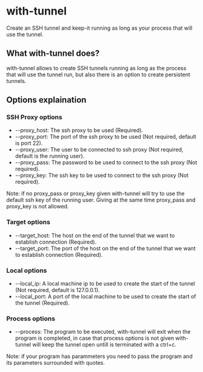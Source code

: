 # with-tunnel
Create an SSH tunnel and keep-it running as long as your process that will use the tunnel.
## What with-tunnel does?
with-tunnel allows to create SSH tunnels running as long as the process that will use the tunnel run, but also there is an option to create persistent tunnels.

## Options explaination
### SSH Proxy options
* --proxy_host: The ssh proxy to be used (Required).
* --proxy_port: The port of the ssh proxy to be used (Not required, default is port 22).
* --proxy_user: The user to be connected to ssh proxy (Not required, default is the running user).
* --proxy_pass: The password to be used to connect to the ssh proxy (Not required).
* --proxy_key:  The ssh key to be used to connect to the ssh proxy (Not required).

Note: if no proxy_pass or proxy_key given with-tunnel will try to use the default ssh key of the running user. Giving at the same time proxy_pass and proxy_key is not allowed.

### Target options
* --target_host: The host on the end of the tunnel that we want to establish connection (Required).
* --target_port: The port of the host on the end of the tunnel that we want to establish connection (Required).

### Local options
* --local_ip: A local machine ip to be used to create the start of the tunnel (Not required, default is 127.0.0.1).
* --local_port: A port of the local machine to be used to create the start of the tunnel (Required).

### Process options
* --process: The program to be executed, with-tunnel will exit when the program is completed, in case that process options is not given with-tunnel will keep the tunnel open untill is terminated with a ctrl+c.

Note: if your program has parammeters you need to pass the program and its parameters surrounded with quotes. 
